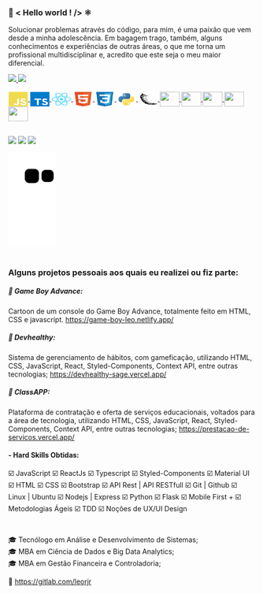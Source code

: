 ### 🚀 < Hello world ! /> ⚛️

Solucionar problemas através do código, para mim, é uma paixão que vem desde a minha adolescência. Em bagagem trago, também, alguns conhecimentos e experiências de outras áreas, o que me torna um profissional multidisciplinar e, acredito que este seja o meu maior diferencial.

 <div>
  <a href="https://github.com/leorjr">
  <img height="180em" src="https://github-readme-stats.vercel.app/api?username=leorjr&show_icons=true&theme=dracula&include_all_commits=true&count_private=true"/>
  <img height="180em" src="https://github-readme-stats.vercel.app/api/top-langs/?username=leorjr&layout=compact&langs_count=7&theme=dracula"/>
</div>
 
 <div style="display: inline_block"><br>
  <img align="center" alt="Leo-Js" height="30" width="40" src="https://raw.githubusercontent.com/devicons/devicon/master/icons/javascript/javascript-plain.svg">
  <img align="center" alt="Leo-Ts" height="30" width="40" src="https://raw.githubusercontent.com/devicons/devicon/master/icons/typescript/typescript-plain.svg">
  <img align="center" alt="Leo-React" height="30" width="40" src="https://raw.githubusercontent.com/devicons/devicon/master/icons/react/react-original.svg">
  <img align="center" alt="Leo-HTML" height="30" width="40" src="https://raw.githubusercontent.com/devicons/devicon/master/icons/html5/html5-original.svg">
  <img align="center" alt="Leo-CSS" height="30" width="40" src="https://raw.githubusercontent.com/devicons/devicon/master/icons/css3/css3-original.svg">
  <img align="center" alt="Rafa-Python" height="30" width="40" src="https://raw.githubusercontent.com/devicons/devicon/master/icons/python/python-original.svg">
  <img align="center" alt="Rafa-flask" height="30" width="40" src="https://raw.githubusercontent.com/devicons/devicon/master/icons/flask/flask-original.svg">  
  <img color="white" align="center" height="30" width="40" src="https://cdn.jsdelivr.net/gh/devicons/devicon/icons/angularjs/angularjs-original.svg" />
  <img color="white" align="center" height="30" width="40" src="https://cdn.jsdelivr.net/gh/devicons/devicon/icons/django/django-plain.svg" />
  <img color="white" align="center" height="30" width="40" src="https://cdn.jsdelivr.net/gh/devicons/devicon/icons/pandas/pandas-original-wordmark.svg" />
  <img color="white" align="center" height="30" width="40" src="https://cdn.jsdelivr.net/gh/devicons/devicon/icons/postgresql/postgresql-original.svg" />
  <img color="white" align="center" height="30" width="40" src="https://cdn.jsdelivr.net/gh/devicons/devicon/icons/mongodb/mongodb-original.svg" />
</div>
 
##
 <div> 
  <a href = "mailto:l.grodriguesjr@gmail.com"><img src="https://img.shields.io/badge/-Gmail-%23333?style=for-the-badge&logo=gmail&logoColor=white" target="_blank"></a>
  <a href="https://www.linkedin.com/in/leorjr" target="_blank"><img src="https://img.shields.io/badge/-LinkedIn-%230077B5?style=for-the-badge&logo=linkedin&logoColor=white" target="_blank"></a>
   <a href="https://api.whatsapp.com/send?phone=351914138623&text=Ol%C3%A1%2C%20L%C3%A9o!%20Acabo%20de%20ver%20seu%20perfil%20no%20github"><img src="https://img.shields.io/badge/WhatsApp-25D366?style=for-the-badge&logo=whatsapp&logoColor=white" target="_blank"></a>
   
  ![Snake animation](https://github.com/rafaballerini/rafaballerini/blob/output/github-contribution-grid-snake.svg)
 
</div>

#
 
 ### Alguns projetos pessoais aos quais eu realizei ou fiz parte:
 
 ##### 📌 Game Boy Advance:
Cartoon de um console do Game Boy Advance, totalmente feito em HTML, CSS e javascript.
https://game-boy-leo.netlify.app/

 ##### 📌 Devhealthy:
Sistema de gerenciamento de hábitos, com gameficação, utilizando HTML, CSS, JavaScript, React, Styled-Components, Context API, entre outras tecnologias;
https://devhealthy-sage.vercel.app/

 ##### 📌 ClassAPP:
Plataforma de contratação e oferta de serviços educacionais, voltados para a área de tecnologia, utilizando HTML, CSS, JavaScript, React, Styled-Components, Context API, entre outras tecnologias;
https://prestacao-de-servicos.vercel.app/

#### - Hard Skills Obtidas:

☑️ JavaScript
☑️ ReactJs
☑️ Typescript
☑️ Styled-Components
☑️ Material UI
☑️ HTML
☑️ CSS
☑️ Bootstrap
☑️ API Rest | API RESTfull
☑️ Git | Github
☑️ Linux | Ubuntu
☑️ Nodejs | Express
☑️ Python
☑️ Flask
☑️ Mobile First
 +
☑️ Metodologias Ágeis
☑️ TDD
☑️ Noções de UX/UI Design

#
🎓 Tecnólogo em Análise e Desenvolvimento de Sistemas; <br>
🎓 MBA em Ciência de Dados e Big Data Analytics; <br>
🎓 MBA em Gestão Financeira e Controladoria; <br>

🤖  https://gitlab.com/leorjr

